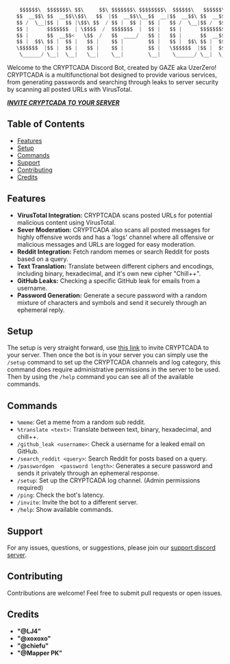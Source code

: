 ```python
    $$$$$$\  $$$$$$$\ $$\     $$\ $$$$$$$\ $$$$$$$$\  $$$$$$\   $$$$$$\  $$$$$$$\   $$$$$$\
   $$  __$$\ $$  __$$\\$$\   $$  |$$  __$$\\__$$  __|$$  __$$\ $$  __$$\ $$  __$$\ $$  __$$\
   $$ /  \__|$$ |  $$ |\$$\ $$  / $$ |  $$ |  $$ |   $$ /  \__|$$ /  $$ |$$ |  $$ |$$ /  $$ |
   $$ |      $$$$$$$  | \$$$$  /  $$$$$$$  |  $$ |   $$ |      $$$$$$$$ |$$ |  $$ |$$$$$$$$ |
   $$ |      $$  __$$<   \$$  /   $$  ____/   $$ |   $$ |      $$  __$$ |$$ |  $$ |$$  __$$ |
   $$ |  $$\ $$ |  $$ |   $$ |    $$ |        $$ |   $$ |  $$\ $$ |  $$ |$$ |  $$ |$$ |  $$ |
   \$$$$$$  |$$ |  $$ |   $$ |    $$ |        $$ |   \$$$$$$  |$$ |  $$ |$$$$$$$  |$$ |  $$ |
    \______/ \__|  \__|   \__|    \__|        \__|    \______/ \__|  \__|\_______/ \__|  \__|

```

Welcome to the CRYPTCADA Discord Bot, created by GAZE aka UzerZero! CRYPTCADA is a multifunctional bot designed to provide various services, from generating passwords and searching through leaks to server security by scanning all posted URLs with VirusTotal.

[***INVITE CRYPTCADA TO YOUR SERVER***](https://discord.com/api/oauth2/authorize?client_id=1158761436001091595&permissions=8&scope=bot+applications.commands)

## Table of Contents

- [Features](#features)
- [Setup](#setup)
- [Commands](#commands)
- [Support](#support)
- [Contributing](#contributing)
- [Credits](#credits)

## Features

- **VirusTotal Integration:** CRYPTCADA scans posted URLs for potential malicious content using VirusTotal.
- **Sever Moderation:** CRYPTCADA also scans all posted messages for highly offensive words and has a 'logs' channel where all offensive or malicious messages and URLs are logged for easy moderation.
- **Reddit Integration:** Fetch random memes or search Reddit for posts based on a query.
- **Text Translation:** Translate between different ciphers and encodings, including binary, hexadecimal, and it's own new cipher "Chill++".
- **GitHub Leaks:** Checking a specific GitHub leak for emails from a username.
- **Password Generation:** Generate a secure password with a random mixture of characters and symbols and send it securely through an ephemeral reply.

## Setup

The setup is very straight forward, use [this link](https://discord.com/api/oauth2/authorize?client_id=1158761436001091595&permissions=8&scope=bot+applications.commands) to invite CRYPTCADA to your server.
Then once the bot is in your server you can simply use the `/setup` command to set up the CRYPTCADA channels and log category, this command does require administrative permissions in the server to be used. Then by using the `/help` command you can see all of the available commands.

## Commands

- `%meme`: Get a meme from a random sub reddit.
- `%translate <text>`: Translate between text, binary, hexadecimal, and chill++.
- `/github_leak <username>`: Check a username for a leaked email on GitHub.
- `/search_reddit <query>`: Search Reddit for posts based on a query.
- `/passwordgen  <password length>`: Generates a secure password and sends it privately through an ephemeral response.
- `/setup`: Set up the CRYPTCADA log channel. (Admin permissions required)
- `/ping`: Check the bot's latency.
- `/invite`: Invite the bot to a different server.
- `/help`: Show available commands.

## Support

For any issues, questions, or suggestions, please join our [support discord server](https://discord.gg/ZPy7Ddxad8).

## Contributing

Contributions are welcome! Feel free to submit pull requests or open issues.

## Credits

- **"@LJ4"**
- **"@xoxoxo"**
- **"@chiefu"**
- **"@Mapper PK"**
